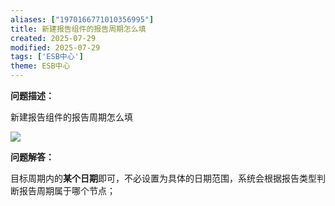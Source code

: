```yaml
---
aliases: ["1970166771010356995"]
title: 新建报告组件的报告周期怎么填
created: 2025-07-29
modified: 2025-07-29
tags: ['ESB中心']
theme: ESB中心
---
```


**问题描述：**

新建报告组件的报告周期怎么填

![](https://myhelpdoc.oss-cn-heyuan.aliyuncs.com/mdimages/9d161faee221ef92bd339979a6246c73.jpg)

**问题解答：**

目标周期内的**某个日期**即可，不必设置为具体的日期范围，系统会根据报告类型判断报告周期属于哪个节点；

